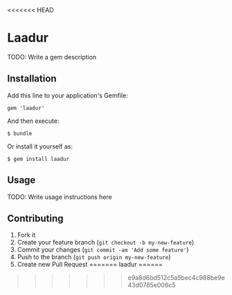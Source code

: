 <<<<<<< HEAD
# Laadur

TODO: Write a gem description

## Installation

Add this line to your application's Gemfile:

    gem 'laadur'

And then execute:

    $ bundle

Or install it yourself as:

    $ gem install laadur

## Usage

TODO: Write usage instructions here

## Contributing

1. Fork it
2. Create your feature branch (`git checkout -b my-new-feature`)
3. Commit your changes (`git commit -am 'Add some feature'`)
4. Push to the branch (`git push origin my-new-feature`)
5. Create new Pull Request
=======
laadur
======
>>>>>>> e9a8d6bd512c5a5bec4c988be9e43d0785e006c5

